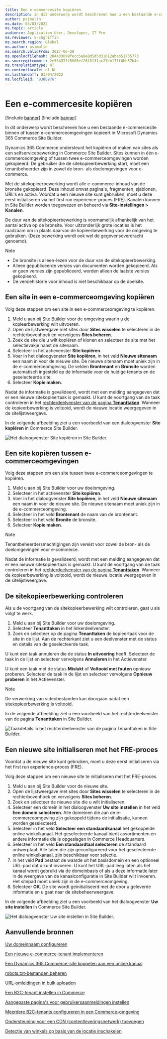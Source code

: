 ```yaml
---
title: Een e-commercesite kopiëren
description: In dit onderwerp wordt beschreven hoe u een bestaande e-commercesite binnen of tussen e-commerceomgevingen kopieert in Microsoft Dynamics 365 Commerce Site Builder.
author: psimolin
ms.date: 03/03/2022
ms.topic: article
audience: Application User, Developer, IT Pro
ms.reviewer: v-chgriffin
ms.search.region: Global
ms.author: psimolin
ms.search.validFrom: 2017-06-20
ms.openlocfilehash: 284a33099fecc5a8e8d5d5d31612abab51735773
ms.sourcegitcommit: 2e554371f5005ef26f8131ac27eb171f0bb57b4e
ms.translationtype: HT
ms.contentlocale: nl-NL
ms.lasthandoff: 03/04/2022
ms.locfileid: "8386976"
---
```

# <a name="copy-an-e-commerce-site"></a>Een e-commercesite kopiëren

[!include [banner](../includes/banner.md)]
[!include [banner](../includes/preview-banner.md)]

In dit onderwerp wordt beschreven hoe u een bestaande e-commercesite binnen of tussen e-commerceomgevingen kopieert in Microsoft Dynamics 365 Commerce Site Builder.

Dynamics 365 Commerce ondersteunt het kopiëren of maken van sites als een selfservicebewerking in Commerce Site Builder. Sites kunnen in één e-commerceomgeving of tussen twee e-commerceomgevingen worden gekopieerd. De gebruiker die de sitekopieerbewerking start, moet een tenantbeheerder zijn in zowel de bron- als doelomgevingen voor e-commerce.

Met de sitekopieerbewerking wordt alle e-commerce-inhoud van de bronsite gekopieerd. Deze inhoud omvat pagina's, fragmenten, sjablonen, URL's en activa. Voordat u een nieuwe site kunt gebruiken, moet u deze eerst initialiseren via het first run experience-proces (FRE). Kanalen kunnen in Site Builder worden toegewezen en beheerd via **Site-instellingen \> Kanalen**.

De duur van de sitekopieerbewerking is voornamelijk afhankelijk van het aantal activa op de bronsite. Voor uitzonderlijk grote locaties is het raadzaam om in plaats daarvan de kopieerbewerking voor de omgeving te gebruiken. (Deze bewerking wordt ook wel de gegevensoverdracht genoemd).

> [!NOTE]
> - De bronsite is alleen-lezen voor de duur van de sitekopieerbewerking.
> - Alleen gepubliceerde versies van documenten worden gekopieerd. Als er geen versies zijn gepubliceerd, worden alleen de laatste versies gekopieerd.
> - De versiehistorie voor inhoud is niet beschikbaar op de doelsite.

## <a name="copy-a-site-within-an-e-commerce-environment"></a>Een site in een e-commerceomgeving kopiëren

Volg deze stappen om een site in een e-commerceomgeving te kopiëren.

1. Meld u aan bij Site Builder voor de omgeving waarin u de kopieerbewerking wilt uitvoeren.
1. Open de lijstweergave met sites door **Sites wisselen** te selecteren in de rechterbovenhoek en vervolgens **Sites beheren**.
1. Zoek de site die u wilt kopiëren of klonen en selecteer de site met het selectievakje naast de sitenaam.
1. Selecteer in het actievenster **Site kopiëren**.
1. Voer in het dialoogvenster **Site kopiëren**, in het veld **Nieuwe sitenaam** een naam in voor de nieuwe site. De nieuwe sitenaam moet uniek zijn in de e-commerceomgeving. De velden **Brontenant** en **Bronsite** worden automatisch ingesteld op de informatie voor de huidige tenants en de geselecteerde site.
1. Selecteer **Kopie maken**.

Nadat de informatie is gevalideerd, wordt met een melding aangegeven dat er een nieuwe sitekopieertaak is gemaakt. U kunt de voortgang van de taak controleren in het [rechterdeelvenster van de pagina **Tenanttaken**](#monitor-the-site-copy-operation). Wanneer de kopieerbewerking is voltooid, wordt de nieuwe locatie weergegeven in de sitelijstweergave.

In de volgende afbeelding ziet u een voorbeeld van een dialoogvenster **Site kopiëren** in Commerce Site Builder.

![Het dialoogvenster Site kopiëren in Site Builder.](media/site-copy_1.png)

## <a name="copy-a-site-between-two-e-commerce-environments"></a>Een site kopiëren tussen e-commerceomgevingen

Volg deze stappen om een site tussen twee e-commerceomgevingen te kopiëren.

1. Meld u aan bij Site Builder voor uw doelomgeving.
1. Selecteer in het actievenster **Site kopiëren**.
1. Voer in het dialoogvenster **Site kopiëren**, in het veld **Nieuwe sitenaam** een naam in voor de nieuwe site. De nieuwe sitenaam moet uniek zijn in de e-commerceomgeving.
1. Selecteer in het veld **Brontenant** de naam van de brontenant.
1. Selecteer in het veld **Bronite** de bronsite.
1. Selecteer **Kopie maken**.

> [!NOTE]
> Tenantbeheerdersmachtigingen zijn vereist voor zowel de bron- als de doelomgevingen voor e-commerce.

Nadat de informatie is gevalideerd, wordt met een melding aangegeven dat er een nieuwe sitekopieertaak is gemaakt. U kunt de voortgang van de taak controleren in het [rechterdeelvenster van de pagina **Tenanttaken**](#monitor-the-site-copy-operation). Wanneer de kopieerbewerking is voltooid, wordt de nieuwe locatie weergegeven in de sitelijstweergave.

## <a name="monitor-the-site-copy-operation"></a>De sitekopieerbewerking controleren

Als u de voortgang van de sitekopieerbewerking wilt controleren, gaat u als volgt te werk.

1. Meld u aan bij Site Builder voor uw doelomgeving.
1. Selecteer **Tenanttaken** in het linkerdeelvenster.
1. Zoek en selecteer op de pagina **Tenanttaken** de kopieertaak voor de site in de lijst. Aan de rechterkant ziet u een deelvenster met de status en details van de geselecteerde taak.

U kunt een taak annuleren die de status **In uitvoering** heeft. Selecteer de taak in de lijst en selecteer vervolgens **Annuleren** in het Actievenster.

U kunt een taak met de status **Mislukt** of **Voltooid met fouten** opnieuw proberen. Selecteer de taak in de lijst en selecteer vervolgens **Opnieuw proberen** in het Actievenster.

> [!NOTE]
> De verwerking van videobestanden kan doorgaan nadat een sitekopieerbewerking is voltooid.

In de volgende afbeelding ziet u een voorbeeld van het rechterdeelvenster van de pagina **Tenanttaken** in Site Builder.

![Taakdetails in het rechterdeelvenster van de pagina Tenanttaken in Site Builder.](media/site-copy_2.png)

## <a name="initialize-a-new-site-by-using-the-fre-process"></a>Een nieuwe site initialiseren met het FRE-proces

Voordat u de nieuwe site kunt gebruiken, moet u deze eerst initialiseren via het first run experience-proces (FRE).

Volg deze stappen om een nieuwe site te initialiseren met het FRE-proces.

1. Meld u aan bij Site Builder voor de nieuwe site.
1. Open de lijstweergave met sites door **Sites wisselen** te selecteren in de rechterbovenhoek en vervolgens **Sites beheren**.
1. Zoek en selecteer de nieuwe site die u wilt initialiseren.
1. Selecteer een domein in het dialoogvenster **Uw site instellen** in het veld **Een domein selecteren**. Alle domeinen die aan de e-commerceomgeving zijn gekoppeld tijdens de initialisatie, kunnen worden geselecteerd.
1. Selecteer in het veld **Selecteer een standaardkanaal** het gekoppelde online winkelkanaal. Het geselecteerde kanaal biedt assortimenten en andere informatie die is opgeslagen in Commerce Headquarters.
1. Selecteer in het veld **Een standaardtaal selecteren** de standaard ontwerptaal. Alle talen die zijn geconfigureerd voor het geselecteerde online winkelkanaal, zijn beschikbaar voor selectie.
1. In het veld **Pad** bestaat de waarde uit het basisdomein en een optioneel URL-pad dat u kunt invoeren. U kunt het URL-pad leeg laten als het kanaal wordt gebruikt via de domeinbasis of als u deze informatie later in de weergave van de kanaalconfiguratie in Site Builder wilt invoeren. Het sitepad moet uniek zijn in de e-commerceomgeving.
1. Selecteer **OK**. De site wordt geïnitialiseerd met de door u geleverde informatie en u gaat naar de sitebeheerweergave.

In de volgende afbeelding ziet u een voorbeeld van het dialoogvenster **Uw site instellen** in Commerce Site Builder.

![Het dialoogvenster Uw site instellen in Site Builder.](media/site-copy_3.png)

## <a name="additional-resources"></a>Aanvullende bronnen

[Uw domeinnaam configureren](configure-your-domain-name.md)

[Een nieuwe e-commerce-tenant implementeren](deploy-ecommerce-site.md)

[Een Dynamics 365 Commerce-site koppelen aan een online kanaal](associate-site-online-store.md)

[robots.txt-bestanden beheren](manage-robots-txt-files.md)

[URL-omleidingen in bulk uploaden](upload-bulk-redirects.md)

[Een B2C-tenant instellen in Commerce](set-up-b2c-tenant.md)

[Aangepaste pagina's voor gebruikersaanmeldingen instellen](custom-pages-user-logins.md)

[Meerdere B2C-tenants configureren in een Commerce-omgeving](configure-multi-b2c-tenants.md)

[Ondersteuning voor een CDN (contentleveringsnetwerk) toevoegen](add-cdn-support.md)

[Detectie van winkels op basis van de locatie inschakelen](enable-store-detection.md)
